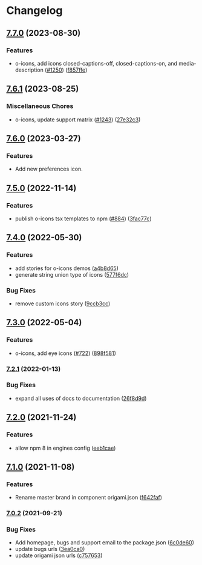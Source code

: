# Changelog

## [7.7.0](https://github.com/Financial-Times/origami/compare/o-icons-v7.6.1...o-icons-v7.7.0) (2023-08-30)


### Features

* o-icons, add icons closed-captions-off, closed-captions-on, and media-description ([#1250](https://github.com/Financial-Times/origami/issues/1250)) ([f857ffe](https://github.com/Financial-Times/origami/commit/f857ffefdadacf26bcfc5ee938e658484437c5cb))

## [7.6.1](https://github.com/Financial-Times/origami/compare/o-icons-v7.6.0...o-icons-v7.6.1) (2023-08-25)


### Miscellaneous Chores

* o-icons, update support matrix ([#1243](https://github.com/Financial-Times/origami/issues/1243)) ([27e32c3](https://github.com/Financial-Times/origami/commit/27e32c393eed4070d21760cbfe9563cae4c94566))

## [7.6.0](https://www.github.com/Financial-Times/origami/compare/o-icons-v7.5.0...o-icons-v7.6.0) (2023-03-27)


### Features

* Add new preferences icon.

## [7.5.0](https://www.github.com/Financial-Times/origami/compare/o-icons-v7.4.0...o-icons-v7.5.0) (2022-11-14)


### Features

* publish o-icons tsx templates to npm ([#884](https://www.github.com/Financial-Times/origami/issues/884)) ([3fac77c](https://www.github.com/Financial-Times/origami/commit/3fac77c43dfa3e0d133230404a4d577ccd03d981))

## [7.4.0](https://www.github.com/Financial-Times/origami/compare/o-icons-v7.3.0...o-icons-v7.4.0) (2022-05-30)


### Features

* add stories for o-icons demos ([a4b8d65](https://www.github.com/Financial-Times/origami/commit/a4b8d65c8a4caa5d56d45c3d83e8a6567d019dd6))
* generate string union type of icons ([577f6dc](https://www.github.com/Financial-Times/origami/commit/577f6dcc0c07867ef9ccb1543b11fa57c4036e3d))


### Bug Fixes

* remove custom icons story ([9ccb3cc](https://www.github.com/Financial-Times/origami/commit/9ccb3ccfe998b89de74b5277f10c03f966d95d85))

## [7.3.0](https://www.github.com/Financial-Times/origami/compare/o-icons-v7.2.1...o-icons-v7.3.0) (2022-05-04)


### Features

* o-icons, add eye icons ([#722](https://www.github.com/Financial-Times/origami/issues/722)) ([898f581](https://www.github.com/Financial-Times/origami/commit/898f581712b4d394b36865c565c927b6dae92bfd))

### [7.2.1](https://www.github.com/Financial-Times/origami/compare/o-icons-v7.2.0...o-icons-v7.2.1) (2022-01-13)


### Bug Fixes

* expand all uses of docs to documentation ([26f8d9d](https://www.github.com/Financial-Times/origami/commit/26f8d9d8cbbe3e78902d8c3951b37e08150a77bd))

## [7.2.0](https://www.github.com/Financial-Times/origami/compare/o-icons-v7.1.0...o-icons-v7.2.0) (2021-11-24)


### Features

* allow npm 8 in engines config ([eeb1cae](https://www.github.com/Financial-Times/origami/commit/eeb1cae6e7f0379e647f2b41240b1f294997d528))

## [7.1.0](https://www.github.com/Financial-Times/origami/compare/o-icons-v7.0.2...o-icons-v7.1.0) (2021-11-08)


### Features

* Rename master brand in component origami.json ([f642faf](https://www.github.com/Financial-Times/origami/commit/f642faf0574d84ea8185b56e6090c8015def27e6))

### [7.0.2](https://www.github.com/Financial-Times/origami/compare/o-icons-v7.0.1...o-icons-v7.0.2) (2021-09-21)


### Bug Fixes

* Add homepage, bugs and support email to the package.json ([6c0de60](https://www.github.com/Financial-Times/origami/commit/6c0de60ebd6e64c4dd16d000fcc6b79412ce30f4))
* update bugs urls ([3ea0ca0](https://www.github.com/Financial-Times/origami/commit/3ea0ca03bcb6e55142a77387ad0fff5ddf056d44))
* update origami json urls ([c757653](https://www.github.com/Financial-Times/origami/commit/c7576532b5a14f0462d5346dfb63238be025602e))

